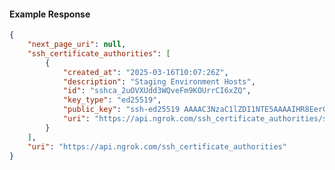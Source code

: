 <!-- Code generated for API Clients. DO NOT EDIT. -->

#### Example Response

```json
{
	"next_page_uri": null,
	"ssh_certificate_authorities": [
		{
			"created_at": "2025-03-16T10:07:26Z",
			"description": "Staging Environment Hosts",
			"id": "sshca_2uOVXUdd3WQveFm9KOUrrCI6xZQ",
			"key_type": "ed25519",
			"public_key": "ssh-ed25519 AAAAC3NzaC1lZDI1NTE5AAAAIHR8EerGvObINROLPQ0igC/1Ai34wANDk1eT0mOb6kZd",
			"uri": "https://api.ngrok.com/ssh_certificate_authorities/sshca_2uOVXUdd3WQveFm9KOUrrCI6xZQ"
		}
	],
	"uri": "https://api.ngrok.com/ssh_certificate_authorities"
}
```

